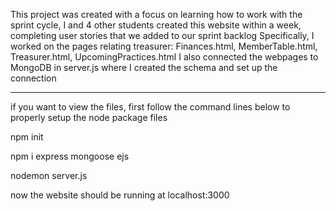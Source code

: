 This project was created with a focus on learning how to work with the sprint cycle,
I and 4 other students created this website within a week, completing user stories that we added to our sprint backlog
Specifically, I worked on the pages relating treasurer: Finances.html, MemberTable.html, Treasurer.html, UpcomingPractices.html
I also connected the webpages to MongoDB in server.js where I created the schema and set up the connection

-----------------------------------------------------------------------------------------------------------------------------------

if you want to view the files, first follow the command lines below to properly setup the node package files

npm init

npm i express mongoose ejs

nodemon server.js

now the website should be running at localhost:3000
